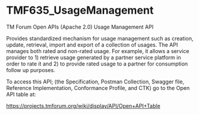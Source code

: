 # TMF635_UsageManagement
TM Forum Open APIs (Apache 2.0) Usage Management API

Provides standardized mechanism for usage management such as creation,
update, retrieval, import and export of a collection of usages. The API
manages both rated and non-rated usage. For example, it allows a service
provider to 1) retrieve usage generated by a partner service platform in
order to rate it and 2) to provide rated usage to a partner for
consumption follow up purposes.

To access this API; (the Specification, Postman Collection, Swagger file, 
Reference Implementation, Conformance Profile, and CTK) go to the Open API table at:

https://projects.tmforum.org/wiki/display/API/Open+API+Table
